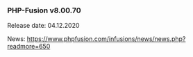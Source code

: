 ### PHP-Fusion v8.00.70
Release date: 04.12.2020

News: https://www.phpfusion.com/infusions/news/news.php?readmore=650
